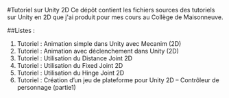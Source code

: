 #Tutoriel sur Unity 2D
Ce dépôt contient les fichiers sources des tutoriels sur Unity en 2D que j'ai produit pour mes cours au Collège de Maisonneuve. 

##Listes :
1. Tutoriel : Animation simple dans Unity avec Mecanim (2D)
2. Tutoriel : Animation avec déclenchement dans Unity (2D)
3. Tutoriel : Utilisation du Distance Joint 2D
4. Tutoriel : Utilisation du Fixed Joint 2D
5. Tutoriel : Utilisation du Hinge Joint 2D
6. Tutoriel : Création d’un jeu de plateforme pour Unity 2D – Contrôleur de personnage (partie1)